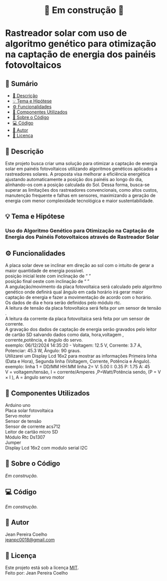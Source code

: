 <h1 align="center"> 
	🚧 Em construção 🚧
</h1>

# Rastreador solar com uso de algoritmo genético para otimização na captação de energia dos painéis fotovoltaicos

<!-- ---------------------------------------------------------------------- -->

## 📄 Sumário
- [📝 Descrição](#-descrição)
- [💡 Tema e Hipótese](#-tema-e-hipótese)
- [⚙ Funcionalidades](#-Funcionalidades)
- [🔧 Componentes Utilizados](#-componentes-utilizados)
- [📂 Sobre o Código](#-sobre-o-código)
- [💻 Código](#-código)
- [🦸 Autor](#-autor)
- [📜 Licença](#-licença)

<!-- ---------------------------------------------------------------------- -->

## 📄 Descrição
Este projeto busca criar uma solução para otimizar a captação de energia solar em painéis fotovoltaicos utilizando algoritmos genéticos aplicados a rastreadores solares. A proposta visa melhorar a eficiência energética ajustando automaticamente a posição dos painéis ao longo do dia, alinhando-os com a posição calculada do Sol. Dessa forma, busca-se superar as limitações dos rastreadores convencionais, como altos custos, manutenção frequente e falhas em sensores, maximizando a geração de energia com menor complexidade tecnológica e maior sustentabilidade.

<!-- ---------------------------------------------------------------------- -->

## 💡 Tema e Hipótese
### Uso do Algoritmo Genético para Otimização na Captação de Energia dos Painéis Fotovoltaicos através de Rastreador Solar

<!-- ---------------------------------------------------------------------- -->

## ⚙ Funcionalidades
A placa solar deve se inclinar em direção ao sol com o intuito de gerar a maior quantidade de energia possível.<br/>
posição inicial leste com inclinação de “ ” <br/>
posição final oeste com inclinação de “ ” <br/>
A angulação/movimento da placa fotovoltaica será calculado pelo algoritmo genético onde definirá qual ângulo em cada horário irá gerar maior captação de energia e fazer a movimentação de acordo com o horário.<br/>
Os dados de dia e hora serão definidos pelo módulo rtc.<br/>
A leitura de tensão da placa fotovoltaica será feita por um sensor de tensão .<br/>
A leitura da corrente da placa fotovoltaica será feita por um sensor de corrente. <br/>
A gravação dos dados de captação de energia serão gravados pelo leitor de cartão SD salvando dados como data, hora,voltagem , corrente,potência,  e ângulo do servo.<br/>
exemplo: 06/12/2024 14:35:20 - Voltagem: 12.5 V, Corrente: 3.7 A, Potenciar: 45.3 W, Ângulo: 90 graus. <br/>
Utilizarei um Display Lcd 16x2  para mostrar as informações Primeira linha (Data e Hora), Segunda linha (Voltagem, Corrente, Potência e Ângulo).<br/>
exemplo:
linha 1 = DD/MM HH:MM
linha 2= V: 5.00 I: 0.35 P: 1.75 A: 45 <br/>
V = voltagem/tensão, I = corrente/Amperes ,P=Watt/Potência sendo, (P = V × I ), A = ângulo servo motor


<!-- ---------------------------------------------------------------------- -->

## 🔧 Componentes Utilizados
Arduino uno<br/>
Placa solar fotovoltaica<br/>
Servo motor<br/>
Sensor de tensão<br/>
Sensor de corrente acs712<br/>
Leitor de cartão micro SD<br/>
Módulo Rtc Ds1307<br/>
Jumper<br/>
Display Lcd 16x2 com modulo serial I2C<br/>


<!-- ---------------------------------------------------------------------- -->

## 📂 Sobre o Código
_Em construção._

<!-- ---------------------------------------------------------------------- -->

## 💻 Código
_Em construção._

<!-- ---------------------------------------------------------------------- -->

## 🦸 Autor
Jean Pereira Coelho  
[jeanpc0018@gmail.com](mailto:jeanpc0018@gmail.com)

<!-- ---------------------------------------------------------------------- -->

## 📜 Licença
Este projeto está sob a licença [MIT](./LICENSE).  
Feito por: Jean Pereira Coelho
